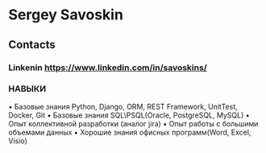 # Sergey Savoskin
## Contacts
### Linkenin https://www.linkedin.com/in/savoskins/
### НАВЫКИ
▪ Базовые знания Python, Django, ORM, REST Framework, UnitTest, Docker, Git
▪ Базовые знания SQL\PSQL(Oracle, PostgreSQL, MySQL)
▪ Опыт коллективной разработки (аналог jira)
▪ Опыт работы с большими объемами данных
▪ Хорошие знания офисных программ(Word, Excel, Visio)
